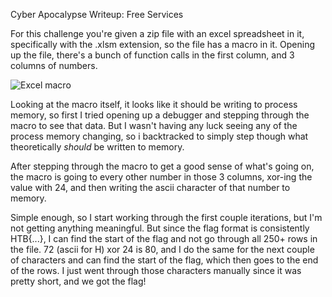 Cyber Apocalypse Writeup: Free Services

For this challenge you're given a zip file with an excel spreadsheet in it, specifically with the .xlsm extension, so the file has a macro in it. Opening up the file, there's a bunch of function calls in the first column, and 3 columns of numbers. 

![Excel macro](https://user-images.githubusercontent.com/55161488/169668801-2371176a-de0e-4b5a-8608-36d2f8695289.png)

Looking at the macro itself, it looks like it should be writing to process memory, so first I tried opening up a debugger and stepping through the macro to see that data. But I wasn't having any luck seeing any of the process memory changing, so i backtracked to simply step though what theoretically *should* be written to memory. 

After stepping through the macro to get a good sense of what's going on, the macro is going to every other number in those 3 columns, xor-ing the value with 24, and then writing the ascii character of that number to memory. 

Simple enough, so I start working through the first couple iterations, but I'm not getting anything meaningful. But since the flag format is consistently HTB{...}, I can find the start of the flag and not go through all 250+ rows in the file. 72 (ascii for H) xor 24 is 80, and I do the same for the next couple of characters and can find the start of the flag, which then goes to the end of the rows. I just went through those characters manually since it was pretty short, and we got the flag!